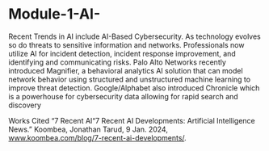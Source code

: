 # Module-1-AI-
Recent Trends in AI include AI-Based Cybersecurity. As technology evolves so do threats to sensitive information and networks. Professionals now utilize AI for incident detection, incident response improvement, and identifying and communicating risks. 
Palo Alto Networks recently introduced Magnifier, a behavioral analytics AI solution that can model network behavior using structured and unstructured machine learning to improve threat detection.
Google/Alphabet also introduced Chronicle which is a powerhouse for cybersecurity data allowing for rapid search and discovery

Works Cited
“7 Recent AI“7 Recent AI Developments: Artificial Intelligence News.” Koombea, Jonathan Tarud, 9 Jan. 2024, www.koombea.com/blog/7-recent-ai-developments/.  
